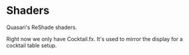 # Shaders
Quasari's ReShade shaders.

Right now we only have Cocktail.fx. It's used to mirror the display for a cocktail table setup.
